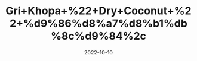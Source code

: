 ---
title: 'Gri+Khopa+%22+Dry+Coconut+%22+%d9%86%d8%a7%d8%b1%db%8c%d9%84%2c'
date: '2022-10-10' 
metatag: '' 
inventory: '0' 
draft: false 
# meta description 
shortDescripton: 'Desiccated+coconut+is%ef%bf%bdan+ideal+source+of+healthy+fat+that+contains+no+cholesterol+and+contains+selenium%2c+fiber%2c+copper+and+manganese'
description: 'Dry+Fruit'
longdescription: ''
featured: True
# product Price
price: '180.0'
# Product Short Description
shortDescription: 'Desiccated+coconut+is%ef%bf%bdan+ideal+source+of+healthy+fat+that+contains+no+cholesterol+and+contains+selenium%2c+fiber%2c+copper+and+manganese'
productID: '1FBF540C-2125-ED11-9968-005056B3A416'
type: 'products'
category: 'Dry+Fruit' 
thumnailproduct: 'https://eraconnect.blob.core.windows.net/product-images/aminsaddiquidawakhana/1FBF540C-2125-ED11-9968-005056B3A416.webp' 
images:
  - image: 'https://eraconnect.blob.core.windows.net/product-images/aminsaddiquidawakhana/1FBF540C-2125-ED11-9968-005056B3A416.webp'  
Variants:
---